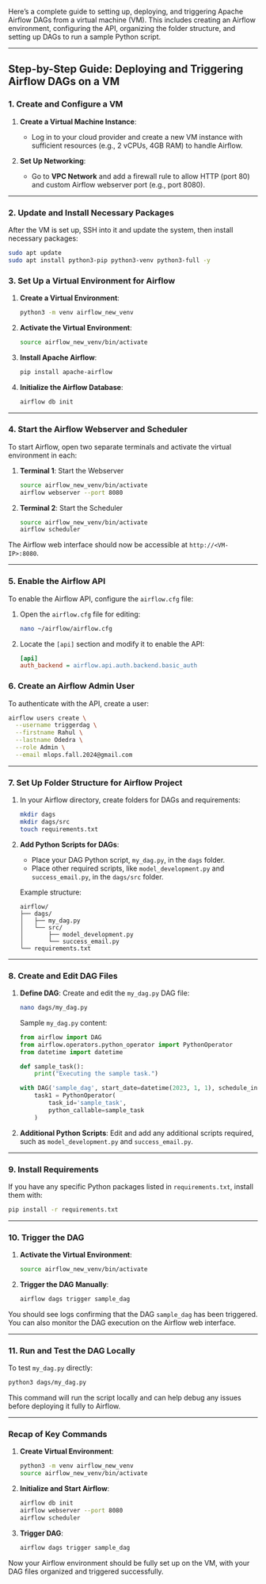 Here’s a complete guide to setting up, deploying, and triggering Apache Airflow DAGs from a virtual machine (VM). This includes creating an Airflow environment, configuring the API, organizing the folder structure, and setting up DAGs to run a sample Python script.

---

## Step-by-Step Guide: Deploying and Triggering Airflow DAGs on a VM

### 1. Create and Configure a VM
1. **Create a Virtual Machine Instance**:
   - Log in to your cloud provider and create a new VM instance with sufficient resources (e.g., 2 vCPUs, 4GB RAM) to handle Airflow.

2. **Set Up Networking**:
   - Go to **VPC Network** and add a firewall rule to allow HTTP (port 80) and custom Airflow webserver port (e.g., port 8080).

---

### 2. Update and Install Necessary Packages
After the VM is set up, SSH into it and update the system, then install necessary packages:
```bash
sudo apt update
sudo apt install python3-pip python3-venv python3-full -y
```

### 3. Set Up a Virtual Environment for Airflow
1. **Create a Virtual Environment**:
   ```bash
   python3 -m venv airflow_new_venv
   ```

2. **Activate the Virtual Environment**:
   ```bash
   source airflow_new_venv/bin/activate
   ```

3. **Install Apache Airflow**:
   ```bash
   pip install apache-airflow
   ```

4. **Initialize the Airflow Database**:
   ```bash
   airflow db init
   ```

---

### 4. Start the Airflow Webserver and Scheduler
To start Airflow, open two separate terminals and activate the virtual environment in each:

1. **Terminal 1**: Start the Webserver
   ```bash
   source airflow_new_venv/bin/activate
   airflow webserver --port 8080
   ```

2. **Terminal 2**: Start the Scheduler
   ```bash
   source airflow_new_venv/bin/activate
   airflow scheduler
   ```

The Airflow web interface should now be accessible at `http://<VM-IP>:8080`.

---

### 5. Enable the Airflow API
To enable the Airflow API, configure the `airflow.cfg` file:
1. Open the `airflow.cfg` file for editing:
   ```bash
   nano ~/airflow/airflow.cfg
   ```
2. Locate the `[api]` section and modify it to enable the API:
   ```ini
   [api]
   auth_backend = airflow.api.auth.backend.basic_auth
   ```

### 6. Create an Airflow Admin User
To authenticate with the API, create a user:
```bash
airflow users create \
  --username triggerdag \
  --firstname Rahul \
  --lastname Odedra \
  --role Admin \
  --email mlops.fall.2024@gmail.com
```

---

### 7. Set Up Folder Structure for Airflow Project
1. In your Airflow directory, create folders for DAGs and requirements:
   ```bash
   mkdir dags
   mkdir dags/src
   touch requirements.txt
   ```

2. **Add Python Scripts for DAGs**:
   - Place your DAG Python script, `my_dag.py`, in the `dags` folder.
   - Place other required scripts, like `model_development.py` and `success_email.py`, in the `dags/src` folder.

   Example structure:
   ```plaintext
   airflow/
   ├── dags/
   │   ├── my_dag.py
   │   └── src/
   │       ├── model_development.py
   │       └── success_email.py
   └── requirements.txt
   ```

---

### 8. Create and Edit DAG Files

1. **Define DAG**:
   Create and edit the `my_dag.py` DAG file:
   ```bash
   nano dags/my_dag.py
   ```

   Sample `my_dag.py` content:
   ```python
   from airflow import DAG
   from airflow.operators.python_operator import PythonOperator
   from datetime import datetime

   def sample_task():
       print("Executing the sample task.")

   with DAG('sample_dag', start_date=datetime(2023, 1, 1), schedule_interval='@daily', catchup=False) as dag:
       task1 = PythonOperator(
           task_id='sample_task',
           python_callable=sample_task
       )
   ```

2. **Additional Python Scripts**:
   Edit and add any additional scripts required, such as `model_development.py` and `success_email.py`.

---

### 9. Install Requirements
If you have any specific Python packages listed in `requirements.txt`, install them with:
```bash
pip install -r requirements.txt
```

---

### 10. Trigger the DAG
1. **Activate the Virtual Environment**:
   ```bash
   source airflow_new_venv/bin/activate
   ```

2. **Trigger the DAG Manually**:
   ```bash
   airflow dags trigger sample_dag
   ```

You should see logs confirming that the DAG `sample_dag` has been triggered. You can also monitor the DAG execution on the Airflow web interface.

---

### 11. Run and Test the DAG Locally
To test `my_dag.py` directly:
```bash
python3 dags/my_dag.py
```

This command will run the script locally and can help debug any issues before deploying it fully to Airflow.

---

### Recap of Key Commands
1. **Create Virtual Environment**:
   ```bash
   python3 -m venv airflow_new_venv
   source airflow_new_venv/bin/activate
   ```

2. **Initialize and Start Airflow**:
   ```bash
   airflow db init
   airflow webserver --port 8080
   airflow scheduler
   ```

3. **Trigger DAG**:
   ```bash
   airflow dags trigger sample_dag
   ```

Now your Airflow environment should be fully set up on the VM, with your DAG files organized and triggered successfully.